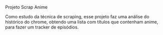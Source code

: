 Projeto Scrap Anime

Como estudo da técnica de scraping, esse projeto faz uma análise do histórico do chrome, obtendo uma lista com títulos que contenham anime, para fazer um tracker de episódios.